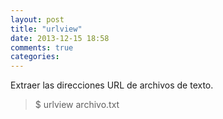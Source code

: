 ```yaml
---
layout: post
title: "urlview"
date: 2013-12-15 18:58
comments: true
categories: 
---
```

Extraer las direcciones URL de archivos de texto.

>$ urlview archivo.txt

